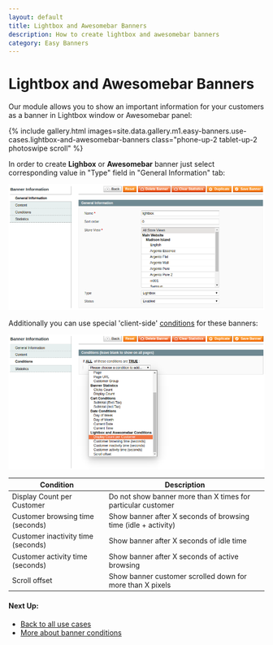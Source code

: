 ```yaml
---
layout: default
title: Lightbox and Awesomebar Banners
description: How to create lightbox and awesomebar banners
category: Easy Banners
---
```


# Lightbox and Awesomebar Banners

Our module allows you to show an important information for your customers as a
banner in Lightbox window or Awesomebar panel:

{% include gallery.html images=site.data.gallery.m1.easy-banners.use-cases.lightbox-and-awesomebar-banners class="phone-up-2 tablet-up-2 photoswipe scroll" %}

In order to create **Lighbox** or **Awesomebar** banner just select corresponding
value in "Type" field in "General Information" tab:

![Lightbox Banner Type](/images/m1/easy-banners/use-cases/banner-type-lightbox.png)

Additionally you can use special 'client-side' [conditions][banner_conditions]
for these banners:

![Lightbox and Awesomebar Conditions](/images/m1/easy-banners/use-cases/banner-type-lightbox-conditions.png)

Condition                           | Description
------------------------------------|---------------------------------------------------------------
Display Count per Customer          | Do not show banner more than X times for particular customer
Customer browsing time (seconds)    | Show banner after X seconds of browsing time (idle + activity)
Customer inactivity time (seconds)  | Show banner after X seconds of idle time
Customer activity time (seconds)    | Show banner after X seconds of active browsing
Scroll offset                       | Show banner customer scrolled down for more than X pixels

#### Next Up:

 -  [Back to all use cases](../../use-cases/)
 -  [More about banner conditions][banner_conditions]

[banner_conditions]: ../../backend/manage-banners/#conditions